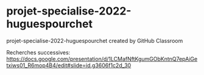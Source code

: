 # projet-specialise-2022-huguespourchet
projet-specialise-2022-huguespourchet created by GitHub Classroom

Recherches successives:
https://docs.google.com/presentation/d/1LCMafNftKgumGObKntnQ7epAiGetxiws01_R6mop4B4/edit#slide=id.g3606f1c2d_30
